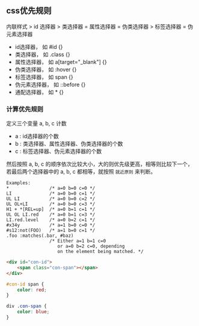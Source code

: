 ## css优先规则
内联样式 > id 选择器 > 类选择器 = 属性选择器 = 伪类选择器 > 标签选择器 = 伪元素选择器

- id选择器， 如  #id {}
- 类选择器， 如 .class {}
- 属性选择器， 如 a[target="_blank"] {}
- 伪类选择器， 如 :hover {}
- 标签选择器， 如 span {}
- 伪元素选择器， 如 ::before {}
- 通配选择器， 如 * {}

### 计算优先规则
定义三个变量 a, b, c 计数
- a : id选择器的个数
- b : 类选择器、属性选择器、伪类选择器的个数
- c : 标签选择器、伪元素选择器的个数

然后按照 a, b, c 的顺序依次比较大小，大的则优先级更高，相等则比较下一个，若最后两个选择器中的 a, b, c
都相等，就按照 `就近原则` 来判断。

```
Examples:
*               /* a=0 b=0 c=0 */
LI              /* a=0 b=0 c=1 */
UL LI           /* a=0 b=0 c=2 */
UL OL+LI        /* a=0 b=0 c=3 */
H1 + *[REL=up]  /* a=0 b=1 c=1 */
UL OL LI.red    /* a=0 b=1 c=3 */
LI.red.level    /* a=0 b=2 c=1 */
#x34y           /* a=1 b=0 c=0 */
#s12:not(FOO)   /* a=1 b=0 c=1 */
.foo :matches(.bar, #baz)
                /* Either a=1 b=1 c=0
                   or a=0 b=2 c=0, depending
                   on the element being matched. */
```

``` html
<div id="con-id">
    <span class="con-span"></span>
</div>
```
``` css
#con-id span {
    color: red;
}

div .con-span {
    color: blue;
}
```